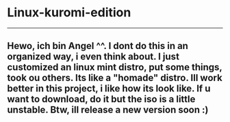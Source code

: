 # Linux-kuromi-edition
----------------------------------------------------------------------------------
Hewo, ich bin Angel ^^. I dont do this in an organized way, i even think about. 
I just customized an linux mint distro, put some things, took ou others.
Its like a "homade" distro. Ill work better in this project, i like how its look
like. If u want to download, do it but the iso is a little unstable. Btw, ill
release a new version soon :)
----------------------------------------------------------------------------------
